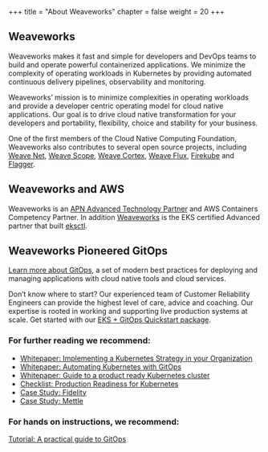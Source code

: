 +++
title = "About Weaveworks"
chapter = false
weight = 20
+++

## Weaveworks 
Weaveworks makes it fast and simple for developers and DevOps teams to build and operate powerful containerized applications. We minimize the complexity of operating workloads in Kubernetes by providing automated continuous delivery pipelines, observability and monitoring. 
 
Weaveworks’ mission is to minimize complexities in operating workloads and provide a developer centric operating model for cloud native applications. Our goal is to drive cloud native transformation for your developers and portability, flexibility, choice and stability for your business.
 
One of the first members of the Cloud Native Computing Foundation, Weaveworks also contributes to several open source projects, including [Weave Net](https://www.weave.works/oss/net/), [Weave Scope](https://www.weave.works/oss/scope/), [Weave Cortex](https://www.weave.works/oss/cortex/), [Weave Flux](https://www.weave.works/oss/flux/), [Firekube](https://www.weave.works/oss/firekube/) and [Flagger](https://www.weave.works/oss/flagger/).

## Weaveworks and AWS
Weaveworks is an [APN Advanced Technology Partner](https://aws.amazon.com/partners/find/partnerdetails/?n=Weaveworks&id=001E000001ImwwVIAR) and AWS Containers Competency Partner. In addition [Weaveworks](https://www.weave.works/) is the EKS certified Advanced partner that built [eksctl](https://eksctl.io/). 
 

## Weaveworks Pioneered GitOps
[Learn more about GitOps](https://www.weave.works/technologies/gitops/), a set of modern best practices for deploying and managing applications with cloud native tools and cloud services.

Don’t know where to start? Our experienced team of Customer Reliability Engineers can provide the highest level of care, advice and coaching. Our expertise is rooted in  working and supporting live production systems at scale. Get started with our [EKS + GitOps Quickstart package](https://www.weave.works/eks-gitops-quickstart/). 

### For further reading we recommend:
* [Whitepaper: Implementing a Kubernetes Strategy in your Organization](https://go.weave.works/implementing-kubernetes-strategy-wp.html)
* [Whitepaper: Automating Kubernetes with GitOps](https://go.weave.works/automating-kubernetes-with-gitops-wp.html)
* [Whitepaper: Guide to a product ready Kubernetes cluster ](https://go.weave.works/WP-Production-Ready.html)
* [Checklist: Production Readiness for Kubernetes ](https://go.weave.works/production-ready-kubernetes-checklist.html)
* [Case Study: Fidelity](https://www.weave.works/blog/gitops-driven-fidelity-fideks)
* [Case Study: Mettle](https://www.weave.works/blog/case-study-mettle-leverages-gitops-for-self-service-developer-platform)

### For hands on instructions, we recommend:
[Tutorial: A practical guide to GitOps ](https://go.weave.works/gitops-ebook.html)